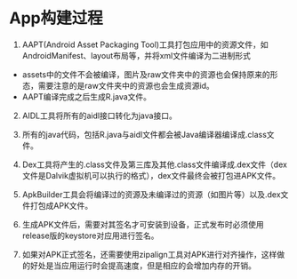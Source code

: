 # App构建过程

1. AAPT(Android Asset Packaging Tool)工具打包应用中的资源文件，如AndroidManifest、layout布局等，并将xml文件编译为二进制形式
- assets中的文件不会被编译，图片及raw文件夹中的资源也会保持原来的形态，需要注意的是raw文件夹中的资源也会生成资源id。
- AAPT编译完成之后生成R.java文件。

2. AIDL工具将所有的aidl接口转化为java接口。

3. 所有的java代码，包括R.java与aidl文件都会被Java编译器编译成.class文件。

4. Dex工具将产生的.class文件及第三库及其他.class文件编译成.dex文件（dex文件是Dalvik虚拟机可以执行的格式），dex文件最终会被打包进APK文件。

5. ApkBuilder工具会将编译过的资源及未编译过的资源（如图片等）以及.dex文件打包成APK文件。

6. 生成APK文件后，需要对其签名才可安装到设备，正式发布时必须使用release版的keystore对应用进行签名。

7. 如果对APK正式签名，还需要使用zipalign工具对APK进行对齐操作，这样做的好处是当应用运行时会提高速度，但是相应的会增加内存的开销。 
